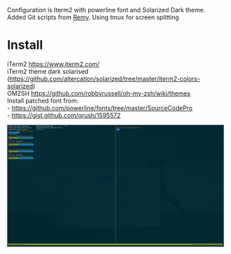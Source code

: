 Configuration is Iterm2 with powerline font and Solarized Dark theme.
Added Git scripts from [Remy](https://gist.github.com/remy/6079223#file-remy-zsh-theme). 
Using tmux for screen splitting


Install
==========
iTerm2 https://www.iterm2.com/  
iTerm2 theme dark solarised (https://github.com/altercation/solarized/tree/master/iterm2-colors-solarized)  
OMZSH https://github.com/robbyrussell/oh-my-zsh/wiki/themes  
Install patched font from:  
      - https://github.com/powerline/fonts/tree/master/SourceCodePro  
      - https://gist.github.com/qrush/1595572  

![alt tag](https://github.com/andrew0harney/config/blob/master/Screen%20Shot%202015-01-08%20at%2009.22.25.png)
